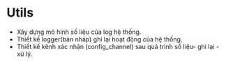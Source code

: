 # Utils 
- Xây dựng mô hình số liệu của log hệ thống.
- Thiết kế logger(bản nháp) ghi lại hoạt động của hệ thống.
- Thiết kế kênh xác nhận (config_channel) sau quá trình số liệu-  ghi lại - xử lý. 
